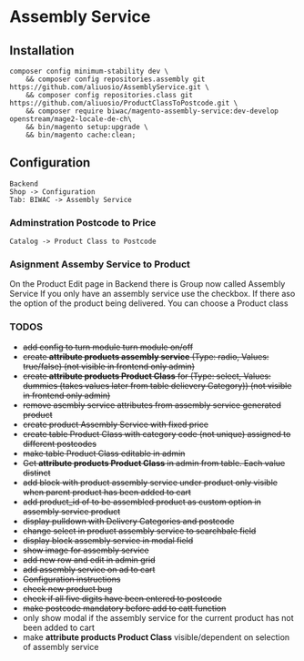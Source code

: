# Assembly Service
 
## Installation
    composer config minimum-stability dev \
        && composer config repositories.assembly git https://github.com/aliuosio/AssemblyService.git \
        && composer config repositories.class git https://github.com/aliuosio/ProductClassToPostcode.git \
        && composer require biwac/magento-assembly-service:dev-develop openstream/mage2-locale-de-ch\
        && bin/magento setup:upgrade \
        && bin/magento cache:clean;

## Configuration
    Backend 
    Shop -> Configuration
    Tab: BIWAC -> Assembly Service

### Adminstration Postcode to Price
    Catalog -> Product Class to Postcode

### Asignment Assemby Service to Product
On the Product Edit page in Backend there is Group now called Assembly Service
If you only have an assembly service use the checkbox.
If there aso the option of the product being delivered. 
You can choose a Product class
    

### TODOS
* ~~add config to turn module turn module on/off~~
* ~~create **attribute products assembly service** (Type: radio, Values: true/false) (not visible in frontend only admin)~~
* ~~create **attribute products Product Class** for  (Type: select, Values: dummies (takes values later from table delievery Category)) (not visible in frontend only admin)~~
* ~~remove asembly service attributes from assembly service generated product~~
* ~~create product Assembly Service with fixed price~~
* ~~create table Product Class with category code (not unique) assigned to different postcodes~~
* ~~make table Product Class editable in admin~~
* ~~Get **attribute products Product Class** in admin from table. Each value distinct~~
* ~~add block with product assembly service under product only visible when parent product has been added to cart~~
* ~~add product_id of to be assembled product as custom option in assembly service product~~
* ~~display pulldown with Delivery Categories and postcode~~
* ~~change select in product assembly service to searchbale field~~
* ~~display block assembly service in modal field~~
* ~~show image for assembly service~~
* ~~add new row and edit in admin grid~~
* ~~add assembly service on ad to cart~~
* ~~Configuration instructions~~
* ~~check new product bug~~
* ~~check if all five digits have been entered to postcode~~
* ~~make postcode mandatory before add to catt function~~
* only show modal if the assembly service for the current product has not been added to cart
* make **attribute products Product Class** visible/dependent on selection of assembly service
